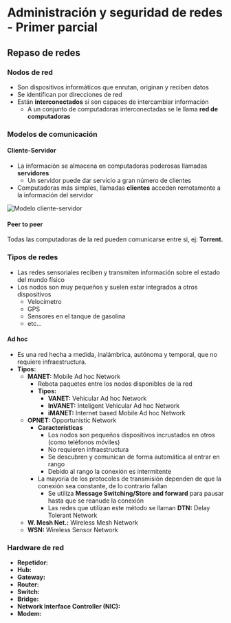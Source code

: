 # Administración y seguridad de redes - Primer parcial
## Repaso de redes
### Nodos de red
* Son dispositivos informáticos que enrutan, originan y reciben datos
* Se identifican por direcciones de red
* Están **interconectados** si son capaces de intercambiar información
	* A un conjunto de computadoras interconectadas se le llama **red de computadoras**
### Modelos de comunicación
#### Cliente-Servidor
* La información se almacena en computadoras poderosas llamadas **servidores**
	* Un servidor puede dar servicio a gran número de clientes
* Computadoras más simples, llamadas **clientes** acceden remotamente a la información del servidor

![Modelo cliente-servidor](https://github.com/pbldmngz/school/blob/master/7mo/Redes/imagenes/cliente-servidor.jpg "Modelo cliente-servidor")

#### Peer to peer
Todas las computadoras de la red pueden comunicarse entre si, ej: **Torrent.**

### Tipos de redes
* Las redes sensoriales reciben y transmiten información sobre el estado del mundo físico
* Los nodos son muy pequeños y suelen estar integrados a otros dispositivos
	* Velocímetro
	* GPS
	* Sensores en el tanque de gasolina
	* etc...
#### Ad hoc
* Es una red hecha a medida, inalámbrica, autónoma y temporal, que no requiere infraestructura.
* **Tipos:**
	* **MANET:** Mobile Ad hoc Network
		* Rebota paquetes entre los nodos disponibles de la red
		* **Tipos:**
			* **VANET:** Vehicular Ad hoc Network
			* **InVANET:** Inteligent Vehicular Ad hoc Network
			* **iMANET:** Internet based Mobile Ad hoc Network
	* **OPNET:** Opportunistic Network
		* **Características**
			* Los nodos son pequeños dispositivos incrustados en otros (como teléfonos móviles)
			* No requieren infraestructura
			* Se descubren y comunican de forma automática al entrar en rango
			* Debido al rango la conexión es intermitente
		* La mayoría de los protocoles de transmisión dependen de que la conexión sea constante, de lo contrario fallan
			* Se utiliza **Message Switching/Store and forward** para pausar hasta que se reanude la conexión
			* Las redes que utilizan este método se llaman **DTN:** Delay Tolerant Network
	* **W. Mesh Net.:** Wireless Mesh Network
	* **WSN:** Wireless Sensor Network
### Hardware de red
* **Repetidor:**
* **Hub:**
* **Gateway:**
* **Router:**
* **Switch:**
* **Bridge:**
* **Network Interface Controller (NIC):**
* **Modem:**
